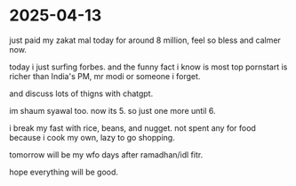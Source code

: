 # 2025-04-13

just paid my zakat mal today for around 8 million, feel so bless and calmer now.

today i just surfing forbes. and the funny fact i know is most top pornstart is richer than India's PM, mr modi or someone i forget.

and discuss lots of thigns with chatgpt.

im shaum syawal too. now its 5. so just one more until 6.

i break my fast with rice, beans, and nugget. not spent any for food because i cook my own, lazy to go shopping.

tomorrow will be my wfo days after ramadhan/idl fitr.

hope everything will be good.

